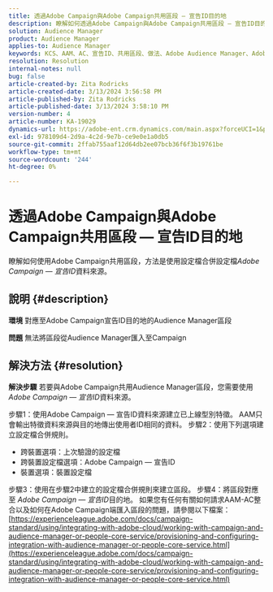 ```yaml
---
title: 透過Adobe Campaign與Adobe Campaign共用區段 — 宣告ID目的地
description: 瞭解如何透過Adobe Campaign與Adobe Campaign共用區段 — 宣告ID目的地
solution: Audience Manager
product: Audience Manager
applies-to: Audience Manager
keywords: KCS、AAM、AC、宣告ID、共用區段、做法、Adobe Audience Manager、Adobe Campaign、宣告ID目的地
resolution: Resolution
internal-notes: null
bug: false
article-created-by: Zita Rodricks
article-created-date: 3/13/2024 3:56:58 PM
article-published-by: Zita Rodricks
article-published-date: 3/13/2024 3:58:10 PM
version-number: 4
article-number: KA-19029
dynamics-url: https://adobe-ent.crm.dynamics.com/main.aspx?forceUCI=1&pagetype=entityrecord&etn=knowledgearticle&id=fc071c51-52e1-ee11-904d-6045bd0065b6
exl-id: 978109d4-2d9a-4c2d-9e7b-ce9e0e1a0db5
source-git-commit: 2ffab755aaf12d64db2ee07bcb36f6f3b19761be
workflow-type: tm+mt
source-wordcount: '244'
ht-degree: 0%

---
```


# 透過Adobe Campaign與Adobe Campaign共用區段 — 宣告ID目的地


瞭解如何使用Adobe Campaign共用區段，方法是使用設定檔合併設定檔&#x200B;*Adobe Campaign — 宣告ID*&#x200B;資料來源。

## 說明 {#description}


<b>環境</b>
對應至Adobe Campaign宣告ID目的地的Audience Manager區段

<b>問題</b>
無法將區段從Audience Manager匯入至Campaign


## 解決方法 {#resolution}


<b>解決步驟</b>
若要與Adobe Campaign共用Audience Manager區段，您需要使用*Adobe Campaign — 宣告ID*&#x200B;資料來源。

步驟1：使用Adobe Campaign — 宣告ID資料來源建立已上線型別特徵。
AAM只會輸出特徵資料來源與目的地傳出使用者ID相同的資料。
步驟2：使用下列選項建立設定檔合併規則。

- 跨裝置選項：上次驗證的設定檔
- 跨裝置設定檔選項：Adobe Campaign — 宣告ID
- 裝置選項：裝置設定檔


步驟3：使用在步驟2中建立的設定檔合併規則來建立區段。
步驟4：將區段對應至 *Adobe Campaign — 宣告ID*目的地。
如果您有任何有關如何請求AAM-AC整合以及如何在Adobe Campaign端匯入區段的問題，請參閱以下檔案： [https://experienceleague.adobe.com/docs/campaign-standard/using/integrating-with-adobe-cloud/working-with-campaign-and-audience-manager-or-people-core-service/provisioning-and-configuring-integration-with-audience-manager-or-people-core-service.html](https://experienceleague.adobe.com/docs/campaign-standard/using/integrating-with-adobe-cloud/working-with-campaign-and-audience-manager-or-people-core-service/provisioning-and-configuring-integration-with-audience-manager-or-people-core-service.html)

